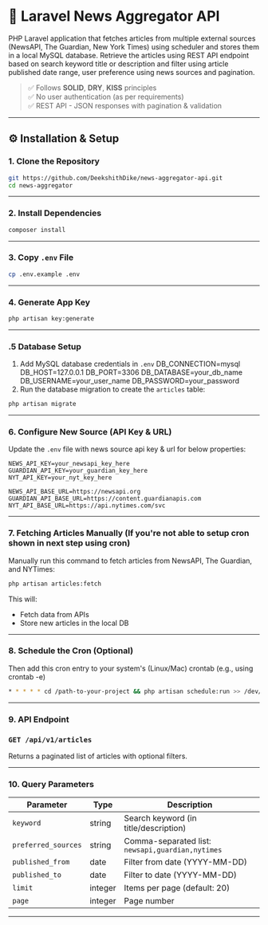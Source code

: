 
# 📰 Laravel News Aggregator API

PHP Laravel application that fetches articles from multiple external sources (NewsAPI, The Guardian, New York Times) using scheduler and stores them in a local MySQL database. Retrieve the articles using REST API endpoint based on search keyword title or description and filter using article published date range, user preference using news sources and pagination.

> ✅ Follows **SOLID**, **DRY**, **KISS** principles  
> ✅ No user authentication (as per requirements)  
> ✅ REST API - JSON responses with pagination & validation

---

## ⚙️ Installation & Setup

### 1. Clone the Repository

```bash
git https://github.com/DeekshithDike/news-aggregator-api.git
cd news-aggregator
```
---

### 2. Install Dependencies

```bash
composer install
```
---

### 3. Copy `.env` File

```bash
cp .env.example .env
```
---

### 4. Generate App Key

```bash
php artisan key:generate
```
---

### .5 Database Setup

1. Add MySQL database credentials in `.env`
    DB_CONNECTION=mysql
    DB_HOST=127.0.0.1
    DB_PORT=3306
    DB_DATABASE=your_db_name
    DB_USERNAME=your_user_name
    DB_PASSWORD=your_password
2. Run the database migration to create the `articles` table:

```bash
php artisan migrate
```
---

### 6. Configure New Source (API Key & URL)

Update the `.env` file with news source api key & url for below properties:

```env
NEWS_API_KEY=your_newsapi_key_here
GUARDIAN_API_KEY=your_guardian_key_here
NYT_API_KEY=your_nyt_key_here

NEWS_API_BASE_URL=https://newsapi.org
GUARDIAN_API_BASE_URL=https://content.guardianapis.com
NYT_API_BASE_URL=https://api.nytimes.com/svc
```
---

### 7. Fetching Articles Manually (If you're not able to setup cron shown in next step using cron)

Manually run this command to fetch articles from NewsAPI, The Guardian, and NYTimes:

```bash
php artisan articles:fetch
```

This will:
- Fetch data from APIs
- Store new articles in the local DB

---

### 8. Schedule the Cron (Optional)

Then add this cron entry to your system's (Linux/Mac) crontab (e.g., using crontab -e)

```bash
* * * * * cd /path-to-your-project && php artisan schedule:run >> /dev/null 2>&1
```
---

### 9. API Endpoint

### `GET /api/v1/articles`

Returns a paginated list of articles with optional filters.

---

### 10. Query Parameters

| Parameter           | Type     | Description                                   |
|--------------------|----------|-----------------------------------------------|
| `keyword`           | string   | Search keyword (in title/description)         |
| `preferred_sources` | string   | Comma-separated list: `newsapi,guardian,nytimes`  |
| `published_from`    | date     | Filter from date (YYYY-MM-DD)                 |
| `published_to`      | date     | Filter to date (YYYY-MM-DD)                   |
| `limit`             | integer  | Items per page (default: 20)                  |
| `page`              | integer  | Page number                                   |

---
